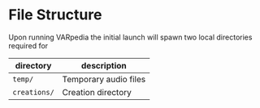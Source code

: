 File Structure
=====================

Upon running VARpedia the initial launch will spawn two local directories required for

| directory | description |
|---|---|
| `temp/` | Temporary audio files |
| `creations/` | Creation directory |